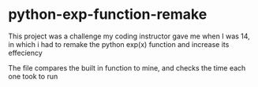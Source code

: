 # python-exp-function-remake
This project was a challenge my coding instructor gave me when I was 14, in which i had to remake the python exp(x) function and increase its effeciency

The file compares the built in function to mine, and checks the time each one took to run
